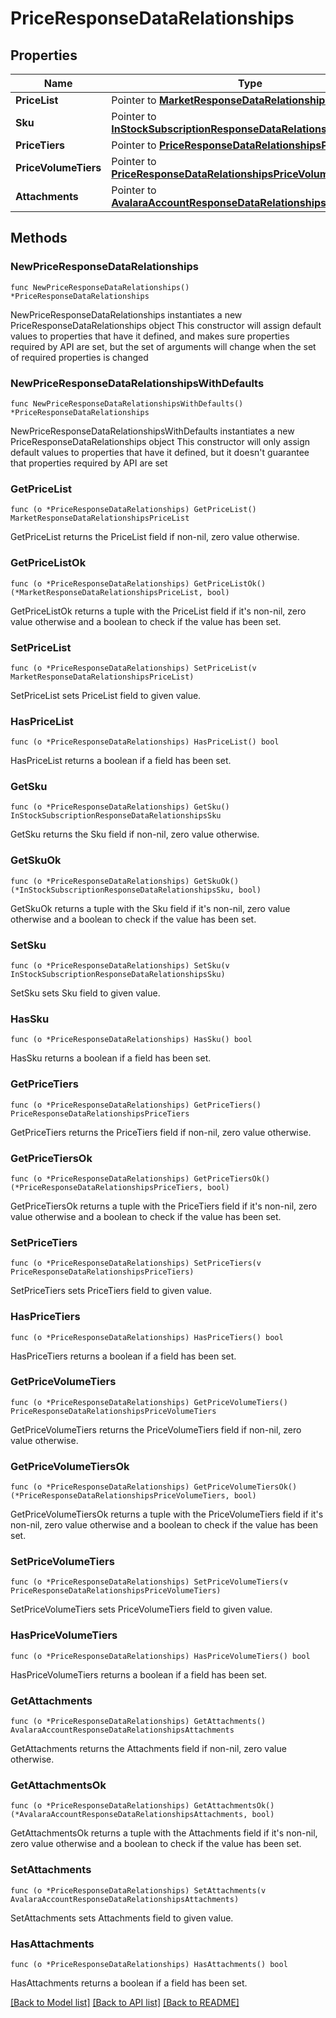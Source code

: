 # PriceResponseDataRelationships

## Properties

Name | Type | Description | Notes
------------ | ------------- | ------------- | -------------
**PriceList** | Pointer to [**MarketResponseDataRelationshipsPriceList**](MarketResponseDataRelationshipsPriceList.md) |  | [optional] 
**Sku** | Pointer to [**InStockSubscriptionResponseDataRelationshipsSku**](InStockSubscriptionResponseDataRelationshipsSku.md) |  | [optional] 
**PriceTiers** | Pointer to [**PriceResponseDataRelationshipsPriceTiers**](PriceResponseDataRelationshipsPriceTiers.md) |  | [optional] 
**PriceVolumeTiers** | Pointer to [**PriceResponseDataRelationshipsPriceVolumeTiers**](PriceResponseDataRelationshipsPriceVolumeTiers.md) |  | [optional] 
**Attachments** | Pointer to [**AvalaraAccountResponseDataRelationshipsAttachments**](AvalaraAccountResponseDataRelationshipsAttachments.md) |  | [optional] 

## Methods

### NewPriceResponseDataRelationships

`func NewPriceResponseDataRelationships() *PriceResponseDataRelationships`

NewPriceResponseDataRelationships instantiates a new PriceResponseDataRelationships object
This constructor will assign default values to properties that have it defined,
and makes sure properties required by API are set, but the set of arguments
will change when the set of required properties is changed

### NewPriceResponseDataRelationshipsWithDefaults

`func NewPriceResponseDataRelationshipsWithDefaults() *PriceResponseDataRelationships`

NewPriceResponseDataRelationshipsWithDefaults instantiates a new PriceResponseDataRelationships object
This constructor will only assign default values to properties that have it defined,
but it doesn't guarantee that properties required by API are set

### GetPriceList

`func (o *PriceResponseDataRelationships) GetPriceList() MarketResponseDataRelationshipsPriceList`

GetPriceList returns the PriceList field if non-nil, zero value otherwise.

### GetPriceListOk

`func (o *PriceResponseDataRelationships) GetPriceListOk() (*MarketResponseDataRelationshipsPriceList, bool)`

GetPriceListOk returns a tuple with the PriceList field if it's non-nil, zero value otherwise
and a boolean to check if the value has been set.

### SetPriceList

`func (o *PriceResponseDataRelationships) SetPriceList(v MarketResponseDataRelationshipsPriceList)`

SetPriceList sets PriceList field to given value.

### HasPriceList

`func (o *PriceResponseDataRelationships) HasPriceList() bool`

HasPriceList returns a boolean if a field has been set.

### GetSku

`func (o *PriceResponseDataRelationships) GetSku() InStockSubscriptionResponseDataRelationshipsSku`

GetSku returns the Sku field if non-nil, zero value otherwise.

### GetSkuOk

`func (o *PriceResponseDataRelationships) GetSkuOk() (*InStockSubscriptionResponseDataRelationshipsSku, bool)`

GetSkuOk returns a tuple with the Sku field if it's non-nil, zero value otherwise
and a boolean to check if the value has been set.

### SetSku

`func (o *PriceResponseDataRelationships) SetSku(v InStockSubscriptionResponseDataRelationshipsSku)`

SetSku sets Sku field to given value.

### HasSku

`func (o *PriceResponseDataRelationships) HasSku() bool`

HasSku returns a boolean if a field has been set.

### GetPriceTiers

`func (o *PriceResponseDataRelationships) GetPriceTiers() PriceResponseDataRelationshipsPriceTiers`

GetPriceTiers returns the PriceTiers field if non-nil, zero value otherwise.

### GetPriceTiersOk

`func (o *PriceResponseDataRelationships) GetPriceTiersOk() (*PriceResponseDataRelationshipsPriceTiers, bool)`

GetPriceTiersOk returns a tuple with the PriceTiers field if it's non-nil, zero value otherwise
and a boolean to check if the value has been set.

### SetPriceTiers

`func (o *PriceResponseDataRelationships) SetPriceTiers(v PriceResponseDataRelationshipsPriceTiers)`

SetPriceTiers sets PriceTiers field to given value.

### HasPriceTiers

`func (o *PriceResponseDataRelationships) HasPriceTiers() bool`

HasPriceTiers returns a boolean if a field has been set.

### GetPriceVolumeTiers

`func (o *PriceResponseDataRelationships) GetPriceVolumeTiers() PriceResponseDataRelationshipsPriceVolumeTiers`

GetPriceVolumeTiers returns the PriceVolumeTiers field if non-nil, zero value otherwise.

### GetPriceVolumeTiersOk

`func (o *PriceResponseDataRelationships) GetPriceVolumeTiersOk() (*PriceResponseDataRelationshipsPriceVolumeTiers, bool)`

GetPriceVolumeTiersOk returns a tuple with the PriceVolumeTiers field if it's non-nil, zero value otherwise
and a boolean to check if the value has been set.

### SetPriceVolumeTiers

`func (o *PriceResponseDataRelationships) SetPriceVolumeTiers(v PriceResponseDataRelationshipsPriceVolumeTiers)`

SetPriceVolumeTiers sets PriceVolumeTiers field to given value.

### HasPriceVolumeTiers

`func (o *PriceResponseDataRelationships) HasPriceVolumeTiers() bool`

HasPriceVolumeTiers returns a boolean if a field has been set.

### GetAttachments

`func (o *PriceResponseDataRelationships) GetAttachments() AvalaraAccountResponseDataRelationshipsAttachments`

GetAttachments returns the Attachments field if non-nil, zero value otherwise.

### GetAttachmentsOk

`func (o *PriceResponseDataRelationships) GetAttachmentsOk() (*AvalaraAccountResponseDataRelationshipsAttachments, bool)`

GetAttachmentsOk returns a tuple with the Attachments field if it's non-nil, zero value otherwise
and a boolean to check if the value has been set.

### SetAttachments

`func (o *PriceResponseDataRelationships) SetAttachments(v AvalaraAccountResponseDataRelationshipsAttachments)`

SetAttachments sets Attachments field to given value.

### HasAttachments

`func (o *PriceResponseDataRelationships) HasAttachments() bool`

HasAttachments returns a boolean if a field has been set.


[[Back to Model list]](../README.md#documentation-for-models) [[Back to API list]](../README.md#documentation-for-api-endpoints) [[Back to README]](../README.md)


